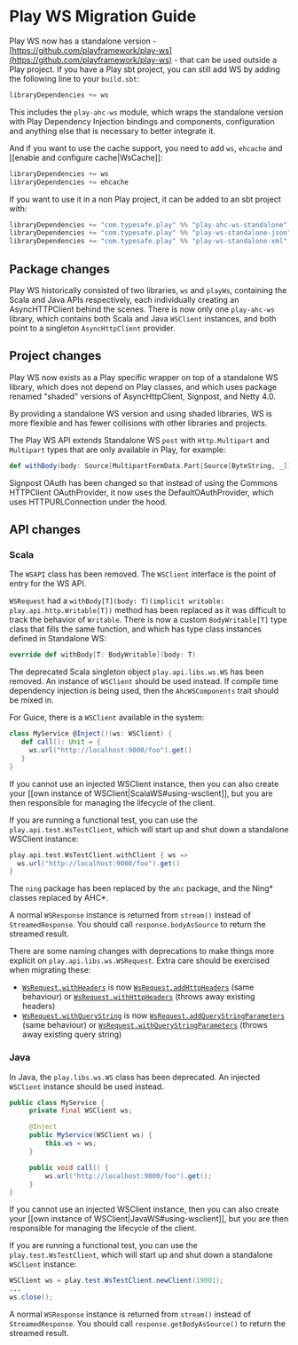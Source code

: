 <!--- Copyright (C) from 2022 The Play Framework Contributors <https://github.com/playframework>, 2011-2021 Lightbend Inc. <https://www.lightbend.com> -->

# Play WS Migration Guide

Play WS now has a standalone version - [https://github.com/playframework/play-ws](https://github.com/playframework/play-ws) - that can be used outside a Play project. If you have a Play sbt project, you can still add WS by adding the following line to your `build.sbt`:
 
```scala
libraryDependencies += ws
```

This includes the `play-ahc-ws` module, which wraps the standalone version with Play Dependency Injection bindings and components, configuration and anything else that is necessary to better integrate it.


And if you want to use the cache support, you need to add `ws`, `ehcache` and [[enable and configure cache|WsCache]]:

```scala
libraryDependencies += ws
libraryDependencies += ehcache
```

If you want to use it in a non Play project, it can be added to an sbt project with:

```scala
libraryDependencies += "com.typesafe.play" %% "play-ahc-ws-standalone" % "1.0.1"
libraryDependencies += "com.typesafe.play" %% "play-ws-standalone-json" % "1.0.1"
libraryDependencies += "com.typesafe.play" %% "play-ws-standalone-xml" % "1.0.1"
```

## Package changes

Play WS historically consisted of two libraries, `ws` and `playWs`, containing the Scala and Java APIs respectively, each individually creating an AsyncHTTPClient behind the scenes.  There is now only one `play-ahc-ws` library, which contains both Scala and Java `WSClient` instances, and both point to a singleton `AsyncHttpClient` provider.

## Project changes

Play WS now exists as a Play specific wrapper on top of a standalone WS library, which does not depend on Play classes, and which uses package renamed "shaded" versions of AsyncHttpClient, Signpost, and Netty 4.0.

By providing a standalone WS version and using shaded libraries, WS is more flexible and has fewer collisions with other libraries and projects.

The Play WS API extends Standalone WS `post` with `Http.Multipart` and `Multipart` types that are only available in Play, for example:

```scala
def withBody(body: Source[MultipartFormData.Part[Source[ByteString, _]], _]): Self 
```

Signpost OAuth has been changed so that instead of using the Commons HTTPClient OAuthProvider, it now uses the DefaultOAuthProvider, which uses HTTPURLConnection under the hood.

## API changes

### Scala

The `WSAPI` class has been removed.  The `WSClient` interface is the point of entry for the WS API.

`WSRequest` had a `withBody[T](body: T)(implicit writable: play.api.http.Writable[T])` method has been replaced as it was difficult to track the behavior of `Writable`. There is now a custom `BodyWritable[T]` type class that fills the same function, and which has type class instances defined in Standalone WS:

```scala
override def withBody[T: BodyWritable](body: T)
```

The deprecated Scala singleton object `play.api.libs.ws.WS` has been removed.  An instance of `WSClient` should be used instead.  If compile time dependency injection is being used, then the `AhcWSComponents` trait should be mixed in.

For Guice, there is a `WSClient` available in the system:

```scala
class MyService @Inject()(ws: WSClient) {
   def call(): Unit = {     
     ws.url("http://localhost:9000/foo").get()
   }
}
```

If you cannot use an injected WSClient instance, then you can also create your [[own instance of WSClient|ScalaWS#using-wsclient]], but you are then responsible for managing the lifecycle of the client.

If you are running a functional test, you can use the `play.api.test.WsTestClient`, which will start up and shut down a standalone WSClient instance:

```scala
play.api.test.WsTestClient.withClient { ws =>
  ws.url("http://localhost:9000/foo").get()
}
```

The `ning` package has been replaced by the `ahc` package, and the Ning* classes replaced by AHC*.

A normal `WSResponse` instance is returned from `stream()` instead of `StreamedResponse`.  You should call `response.bodyAsSource` to return the streamed result.

There are some naming changes with deprecations to make things more explicit on `play.api.libs.ws.WSRequest`. Extra care should be exercised when migrating these:
- [`WsRequest.withHeaders`](https://playframework.com/documentation/2.6.x/api/scala/index.html#play.api.libs.ws.WSRequest@withHeaders\(headers:\(String,String\)*\):WSRequest.this.Self) is now [`WsRequest.addHttpHeaders`](https://playframework.com/documentation/2.6.x/api/scala/index.html#play.api.libs.ws.WSRequest@addHttpHeaders\(hdrs:\(String,String\)*\):StandaloneWSRequest.this.Self) (same behaviour) or [`WsRequest.withHttpHeaders`](https://playframework.com/documentation/2.6.x/api/scala/index.html#play.api.libs.ws.WSRequest@withHttpHeaders\(headers:\(String,String\)*\):WSRequest.this.Self) (throws away existing headers)
- [`WsRequest.withQueryString`](https://playframework.com/documentation/2.6.x/api/scala/index.html#play.api.libs.ws.WSRequest@withQueryString\(parameters:\(String,String\)*\):WSRequest.this.Self) is now [`WsRequest.addQueryStringParameters`](https://playframework.com/documentation/2.6.x/api/scala/index.html#play.api.libs.ws.WSRequest@addQueryStringParameters\(parameters:\(String,String\)*\):StandaloneWSRequest.this.Self) (same behaviour) or [`WsRequest.withQueryStringParameters`](https://playframework.com/documentation/2.6.x/api/scala/index.html#play.api.libs.ws.WSRequest@withQueryStringParameters\(parameters:\(String,String\)*\):WSRequest.this.Self) (throws away existing query string)

### Java

In Java, the `play.libs.ws.WS` class has been deprecated.  An injected `WSClient` instance should be used instead.

```java
public class MyService {
     private final WSClient ws;

     @Inject
     public MyService(WSClient ws) {
         this.ws = ws;
     }

     public void call() {     
         ws.url("http://localhost:9000/foo").get();
     }
}
```

If you cannot use an injected WSClient instance, then you can also create your [[own instance of WSClient|JavaWS#using-wsclient]], but you are then responsible for managing the lifecycle of the client.

If you are running a functional test, you can use the `play.test.WsTestClient`, which will start up and shut down a standalone `WSClient` instance:

```java
WSClient ws = play.test.WsTestClient.newClient(19001);
...
ws.close();
```

A normal `WSResponse` instance is returned from `stream()` instead of `StreamedResponse`.  You should call `response.getBodyAsSource()` to return the streamed result.
